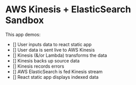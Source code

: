 # AWS Kinesis + ElasticSearch Sandbox

This app demos:

* [] User inputs data to react static app
* [] User data is sent live to AWS Kinesis
* [] Kinesis (&/or Lambda) transforms the data
* [] Kinesis backs up source data
* [] Kinesis records errors
* [] AWS ElasticSearch is fed Kinesis stream
* [] React static app displays indexed data
